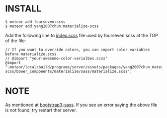 # INSTALL
```
$ meteor add fourseven:scss
$ meteor add yang2007chun:materialize-scss
```
Add the following line to [index.scss](https://github.com/fourseven/meteor-scss#controlling-load-order-since-200-beta_3) file used by fourseven:scss at the TOP of the file:
```
// If you want to override colors, you can import color variables before materialize.scss
// @import "your-awesome-color-varialbes.scss"
@import ".meteor/local/build/programs/server/assets/packages/yang2007chun_materialize-scss/bower_components/materialize/sass/materialize.scss";
```

# NOTE
As mentioned at [bootstrap3-sass](https://github.com/englue/meteor-bootstrap3-sass#to-use). If you see an error saying the above file is not found, try restart ther server.
